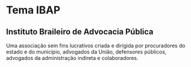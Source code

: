 # Tema IBAP
## Instituto Braileiro de Advocacia Pública ##

Uma associação sem fins lucrativos criada e dirigida por procuradores do estado e do município, advogados da União, defensores públicos, advogados da administração indireta e colaboradores.


